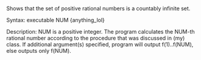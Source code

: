 #
Shows that the set of positive rational numbers is a countably infinite set.

Syntax: executable NUM {anything_lol}

Description: NUM is a positive integer. The program calculates the NUM-th 
rational number according to the procedure that was discussed in (my) class. 
If additional argument(s) specified, program will output f(1)..f(NUM), 
else outputs only f(NUM).
